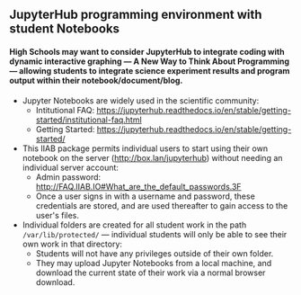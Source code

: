 ## JupyterHub programming environment with student Notebooks

#### High Schools may want to consider JupyterHub to integrate coding with dynamic interactive graphing — A New Way to Think About Programming — allowing students to integrate science experiment results and program output within their notebook/document/blog.

* Jupyter Notebooks are widely used in the scientific community:
  * Intitutional FAQ: https://jupyterhub.readthedocs.io/en/stable/getting-started/institutional-faq.html
  * Getting Started: https://jupyterhub.readthedocs.io/en/stable/getting-started/
* This IIAB package permits individual users to start using their own notebook on the server (http://box.lan/jupyterhub) without needing an individual server account:
  * Admin password: http://FAQ.IIAB.IO#What_are_the_default_passwords.3F
  * Once a user signs in with a username and password, these credentials are stored, and are used thereafter to gain access to the user's files.
* Individual folders are created for all student work in the path `/var/lib/protected/` &mdash; individual students will only be able to see their own work in that directory:
  * Students will not have any privileges outside of their own folder.
  * They may upload Jupyter Notebooks from a local machine, and download the current state of their work via a normal browser download.
